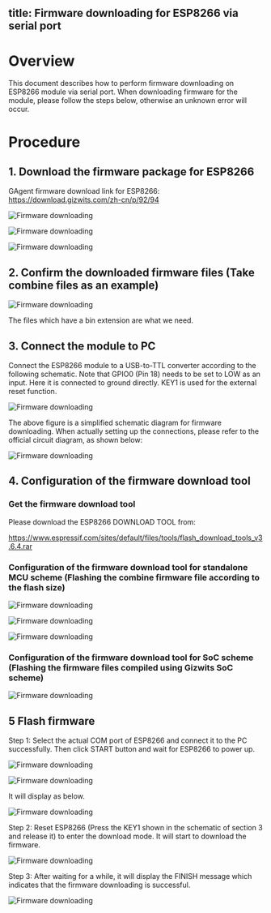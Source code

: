 title: Firmware downloading for ESP8266 via serial port
---

# Overview

This document describes how to perform firmware downloading on ESP8266 module via serial port. When downloading firmware for the module, please follow the steps below, otherwise an unknown error will occur.

# Procedure

## 1. Download the firmware package for ESP8266

GAgent firmware download link for ESP8266: https://download.gizwits.com/zh-cn/p/92/94

![Firmware downloading](../../../../assets/en-us/DeviceDev/debug/ESP8266/11.png)

![Firmware downloading](../../../../assets/en-us/DeviceDev/debug/ESP8266/12.png)

![Firmware downloading](../../../../assets/en-us/DeviceDev/debug/ESP8266/13.png)
 
## 2. Confirm the downloaded firmware files (Take combine files as an example)

![Firmware downloading](../../../../assets/en-us/DeviceDev/debug/ESP8266/14.png)

The files which have a bin extension are what we need.
 
## 3. Connect the module to PC

Connect the ESP8266 module to a USB-to-TTL converter according to the following schematic. Note that GPIO0 (Pin 18) needs to be set to LOW as an input. Here it is connected to ground directly. KEY1 is used for the external reset function.

![Firmware downloading](../../../../assets/en-us/DeviceDev/debug/ESP8266/15.png)

The above figure is a simplified schematic diagram for firmware downloading. When actually setting up the connections, please refer to the official circuit diagram, as shown below:

![Firmware downloading](../../../../assets/en-us/DeviceDev/debug/ESP8266/16.png)

## 4. Configuration of the firmware download tool

### Get the firmware download tool

Please download the ESP8266 DOWNLOAD TOOL from:

https://www.espressif.com/sites/default/files/tools/flash_download_tools_v3.6.4.rar

### Configuration of the firmware download tool for standalone MCU scheme (Flashing the combine firmware file according to the flash size)

![Firmware downloading](../../../../assets/en-us/DeviceDev/debug/ESP8266/17.png)

![Firmware downloading](../../../../assets/en-us/DeviceDev/debug/ESP8266/18.png)

![Firmware downloading](../../../../assets/en-us/DeviceDev/debug/ESP8266/19.png)

### Configuration of the firmware download tool for SoC scheme (Flashing the firmware files compiled using Gizwits SoC scheme)

![Firmware downloading](../../../../assets/en-us/DeviceDev/debug/ESP8266/20.png)

## 5 Flash firmware

Step 1: Select the actual COM port of ESP8266 and connect it to the PC successfully. Then click START button and wait for ESP8266 to power up.

![Firmware downloading](../../../../assets/en-us/DeviceDev/debug/ESP8266/21.png)

![Firmware downloading](../../../../assets/en-us/DeviceDev/debug/ESP8266/22.png)

It will display as below.

![Firmware downloading](../../../../assets/en-us/DeviceDev/debug/ESP8266/23.png)

Step 2: Reset ESP8266 (Press the KEY1 shown in the schematic of section 3 and release it) to enter the download mode. It will start to download the firmware.

![Firmware downloading](../../../../assets/en-us/DeviceDev/debug/ESP8266/24.png)

Step 3: After waiting for a while, it will display the FINISH message which indicates that the firmware downloading is successful.

![Firmware downloading](../../../../assets/en-us/DeviceDev/debug/ESP8266/25.png)

